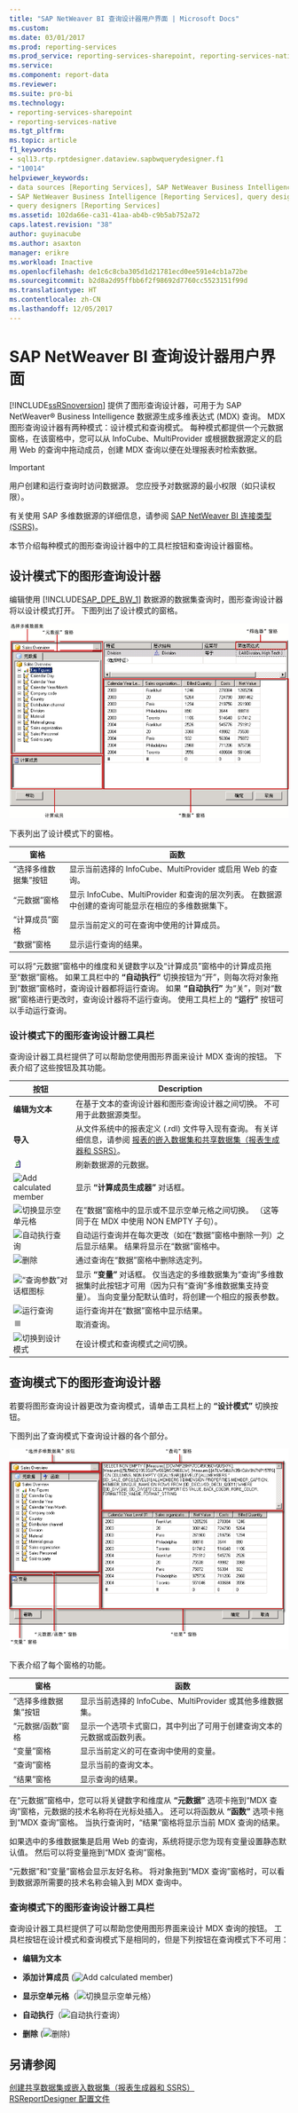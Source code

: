 ```yaml
---
title: "SAP NetWeaver BI 查询设计器用户界面 | Microsoft Docs"
ms.custom: 
ms.date: 03/01/2017
ms.prod: reporting-services
ms.prod_service: reporting-services-sharepoint, reporting-services-native
ms.service: 
ms.component: report-data
ms.reviewer: 
ms.suite: pro-bi
ms.technology:
- reporting-services-sharepoint
- reporting-services-native
ms.tgt_pltfrm: 
ms.topic: article
f1_keywords:
- sql13.rtp.rptdesigner.dataview.sapbwquerydesigner.f1
- "10014"
helpviewer_keywords:
- data sources [Reporting Services], SAP NetWeaver Business Intelligence
- SAP NetWeaver Business Intelligence [Reporting Services], query designer
- query designers [Reporting Services]
ms.assetid: 102da66e-ca31-41aa-ab4b-c9b5ab752a72
caps.latest.revision: "38"
author: guyinacube
ms.author: asaxton
manager: erikre
ms.workload: Inactive
ms.openlocfilehash: de1c6c8cba305d1d21781ecd0ee591e4cb1a72be
ms.sourcegitcommit: b2d8a2d95ffbb6f2f98692d7760cc5523151f99d
ms.translationtype: HT
ms.contentlocale: zh-CN
ms.lasthandoff: 12/05/2017
---
```

# <a name="sap-netweaver-bi-query-designer-user-interface"></a>SAP NetWeaver BI 查询设计器用户界面
  [!INCLUDE[ssRSnoversion](../../includes/ssrsnoversion-md.md)] 提供了图形查询设计器，可用于为 SAP NetWeaver® Business Intelligence 数据源生成多维表达式 (MDX) 查询。 MDX 图形查询设计器有两种模式：设计模式和查询模式。 每种模式都提供一个元数据窗格，在该窗格中，您可以从 InfoCube、MultiProvider 或根据数据源定义的启用 Web 的查询中拖动成员，创建 MDX 查询以便在处理报表时检索数据。  
  
> [!IMPORTANT]  
>  用户创建和运行查询时访问数据源。 您应授予对数据源的最小权限（如只读权限）。  
  
 有关使用 SAP 多维数据源的详细信息，请参阅 [SAP NetWeaver BI 连接类型 (SSRS)](../../reporting-services/report-data/sap-netweaver-bi-connection-type-ssrs.md)。  
  
 本节介绍每种模式的图形查询设计器中的工具栏按钮和查询设计器窗格。  
  
## <a name="graphical-query-designer-in-design-mode"></a>设计模式下的图形查询设计器  
 编辑使用 [!INCLUDE[SAP_DPE_BW_1](../../includes/sap-dpe-bw-1-md.md)] 数据源的数据集查询时，图形查询设计器将以设计模式打开。 下图列出了设计模式的窗格。  
  
 ![在设计模式下使用 MDX 的查询设计器](../../reporting-services/report-data/media/rsqd-dssapbw-mdx-designmode.gif "Query Designer using MDX in Design Mode")  
  
 下表列出了设计模式下的窗格。  
  
|窗格|函数|  
|----------|--------------|  
|“选择多维数据集”按钮|显示当前选择的 InfoCube、MultiProvider 或启用 Web 的查询。|  
|“元数据”窗格|显示 InfoCube、MultiProvider 和查询的层次列表。 在数据源中创建的查询可能显示在相应的多维数据集下。|  
|“计算成员”窗格|显示当前定义的可在查询中使用的计算成员。|  
|“数据”窗格|显示运行查询的结果。|  
  
 可以将“元数据”窗格中的维度和关键数字以及“计算成员”窗格中的计算成员拖至“数据”窗格。 如果工具栏中的 **“自动执行”** 切换按钮为“开”，则每次将对象拖到“数据”窗格时，查询设计器都将运行查询。 如果 **“自动执行”** 为“关”，则对“数据”窗格进行更改时，查询设计器将不运行查询。 使用工具栏上的 **“运行”** 按钮可以手动运行查询。  
  
### <a name="toolbar-for-the-graphical-query-designer-in-design-mode-toolbar"></a>设计模式下的图形查询设计器工具栏  
 查询设计器工具栏提供了可以帮助您使用图形界面来设计 MDX 查询的按钮。 下表介绍了这些按钮及其功能。  
  
|按钮|Description|  
|------------|-----------------|  
|**编辑为文本**|在基于文本的查询设计器和图形查询设计器之间切换。 不可用于此数据源类型。|  
|**导入**|从文件系统中的报表定义 (.rdl) 文件导入现有查询。 有关详细信息，请参阅 [报表的嵌入数据集和共享数据集（报表生成器和 SSRS）](../../reporting-services/report-data/report-embedded-datasets-and-shared-datasets-report-builder-and-ssrs.md)。|  
|![刷新数据集字段](../../reporting-services/report-data/media/rsqdicon-refreshfields.gif "Refresh dataset fields")|刷新数据源的元数据。|  
|![Add calculated member](../../reporting-services/report-data/media/rsqdicon-addcalculatedmember.gif "Add calculated member")|显示 **“计算成员生成器”** 对话框。|  
|![切换显示空单元格](../../reporting-services/report-data/media/rsqdicon-showemptycells.gif "Toggle for show empty cells")|在“数据”窗格中的显示或不显示空单元格之间切换。 （这等同于在 MDX 中使用 NON EMPTY 子句）。|  
|![自动执行查询](../../reporting-services/report-data/media/rsqdicon-autoexecute.gif "AutoExecute the query")|自动运行查询并在每次更改（如在“数据”窗格中删除一列）之后显示结果。 结果将显示在“数据”窗格中。|  
|![删除](../../reporting-services/report-data/media/rsqdicon-delete.gif "删除")|通过查询在“数据”窗格中删除选定列。|  
|![“查询参数”对话框图标](../../reporting-services/report-data/media/iconqueryparameter.gif "Icon for the Query Parameters dialog box")|显示 **“变量”** 对话框。 仅当选定的多维数据集为“查询”多维数据集时此按钮才可用（因为只有“查询”多维数据集支持变量）。 当向变量分配默认值时，将创建一个相应的报表参数。|  
|![运行查询](../../reporting-services/report-data/media/rsqdicon-run.gif "运行查询")|运行查询并在“数据”窗格中显示结果。|  
|![取消查询](../../reporting-services/report-data/media/rsqdicon-cancel.gif "Cancel the query")|取消查询。|  
|![切换到设计模式](../../reporting-services/media/rsqdicon-designmode.gif "Switch to Design mode")|在设计模式和查询模式之间切换。|  
  
## <a name="graphical-query-designer-in-query-mode"></a>查询模式下的图形查询设计器  
 若要将图形查询设计器更改为查询模式，请单击工具栏上的 **“设计模式”** 切换按钮。  
  
 下图列出了查询模式下查询设计器的各个部分。  
  
 ![查询视图中的 SAP BW MDX 查询设计器](../../reporting-services/report-data/media/rsqd-dssapbw-mdx-querymode.gif "SAP BW MDX query designer in query view")  
  
 下表介绍了每个窗格的功能。  
  
|窗格|函数|  
|----------|--------------|  
|“选择多维数据集”按钮|显示当前选择的 InfoCube、MultiProvider 或其他多维数据集。|  
|“元数据/函数”窗格|显示一个选项卡式窗口，其中列出了可用于创建查询文本的元数据或函数列表。|  
|“变量”窗格|显示当前定义的可在查询中使用的变量。|  
|“查询”窗格|显示当前的查询文本。|  
|“结果”窗格|显示查询的结果。|  
  
 在“元数据”窗格中，您可以将关键数字和维度从 **“元数据”** 选项卡拖到“MDX 查询”窗格，元数据的技术名称将在光标处插入。 还可以将函数从 **“函数”** 选项卡拖到“MDX 查询”窗格。 当执行查询时，“结果”窗格将显示当前 MDX 查询的结果。  
  
 如果选中的多维数据集是启用 Web 的查询，系统将提示您为现有变量设置静态默认值。 然后可以将变量拖到“MDX 查询”窗格。  
  
 “元数据”和“变量”窗格会显示友好名称。 将对象拖到“MDX 查询”窗格时，可以看到数据源所需要的技术名称会输入到 MDX 查询中。  
  
### <a name="toolbar-for-the-graphical-query-designer-in-query-mode"></a>查询模式下的图形查询设计器工具栏  
 查询设计器工具栏提供了可以帮助您使用图形界面来设计 MDX 查询的按钮。 工具栏按钮在设计模式和查询模式下是相同的，但是下列按钮在查询模式下不可用：  
  
-   **编辑为文本**  
  
-   **添加计算成员** (![Add calculated member](../../reporting-services/report-data/media/rsqdicon-addcalculatedmember.gif "Add calculated member"))  
  
-   **显示空单元格**（![切换显示空单元格](../../reporting-services/report-data/media/rsqdicon-showemptycells.gif "Toggle for show empty cells")）  
  
-   **自动执行**（![自动执行查询](../../reporting-services/report-data/media/rsqdicon-autoexecute.gif "AutoExecute the query")）  
  
-   **删除** (![删除](../../reporting-services/report-data/media/rsqdicon-delete.gif "删除"))  
  
## <a name="see-also"></a>另请参阅  
 [创建共享数据集或嵌入数据集（报表生成器和 SSRS）](../../reporting-services/report-data/create-a-shared-dataset-or-embedded-dataset-report-builder-and-ssrs.md)   
 [RSReportDesigner 配置文件](../../reporting-services/report-server/rsreportdesigner-configuration-file.md)  
  
  
